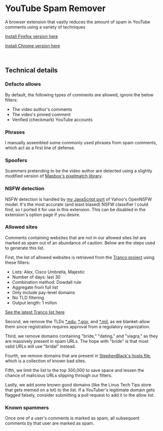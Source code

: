 # YouTube Spam Remover
 A browser extension that vastly reduces the amount of spam in YouTube comments using a variety of techniques

[Install Firefox version here](https://addons.mozilla.org/en-US/firefox/addon/youtube-spam-remover/)

[Install Chrome version here](https://chrome.google.com/webstore/detail/youtube-spam-remover/gmlbmlpbijkhcdhfaaimaehgjfjccffd)

<br>

## Technical details

### Defacto allows
By default, the following types of comments are allowed, ignore the below filters:
 - The video author's comments
 - The video's pinned comment
 - Verified (checkmark) YouTube accounts

### Phrases
I manually assembled some commonly used phrases from spam comments, which act as a first line of defense.

### Spoofers
Scammers pretending to be the video author are detected using a slightly modified version of [Mapbox's pixelmatch library](https://github.com/mapbox/pixelmatch).

### NSFW detection
NSFW detection is handled by [my JavaScript port](https://github.com/lukepfjo/OpenNSFW.js) of Yahoo's OpenNSFW model. It's the most accurate (and least biased) NSFW classifier I could find, so I ported it for use in this extension. This can be disabled in the extension's option page if you desire.

### Allowed sites
Comments containing websites that are not in our allowed sites list are marked as spam out of an abundance of caution. Below are the steps used to generate this list.

First, the list of allowed websites is retrieved from the [Tranco project](https://tranco-list.eu/) using these filters:
 - Lists: Alex, Cisco Umbrella, Majestic
 - Number of days: last 30
 - Combination method: Dowdall rule
 - Aggregate from full list
 - Only include pay-level domains
 - No TLD filtering
 - Output length: 1 millon

 [See the latest Tranco list here](https://tranco-list.eu/list/GZ8VK/1000000)

Second, we remove the TLDs [*.edu](https://icannwiki.org/.edu), [*.gov](https://icannwiki.org/.gov), and [*.mil](https://icannwiki.org/.mil), as we blanket-allow them since registration requires approval from a regulatory organization.

Third, we remove domains containing "bride," "dating," and "viagra," as they are massively present in spam URLs. The hope with "bride" is that most valid URLs will use "bridal" instead.

Fourth, we remove domains that are present in [StephenBlack's hosts file](https://github.com/StevenBlack/hosts), which is a collection of known bad sites.

Fifth, we limit the list to the top 300,000 to save space and lessen the chance of malicious URLs slipping through our filters.

Lastly, we add some known good domains (like the Linus Tech Tips store that gets memed on a lot) to the list. If a YouTuber's legitimate domain gets flagged falsely, consider submitting a pull request to add it to the allow list.

### Known spammers
Once one of a user's comments is marked as spam, all subsequent comments by that user are marked as spam.

